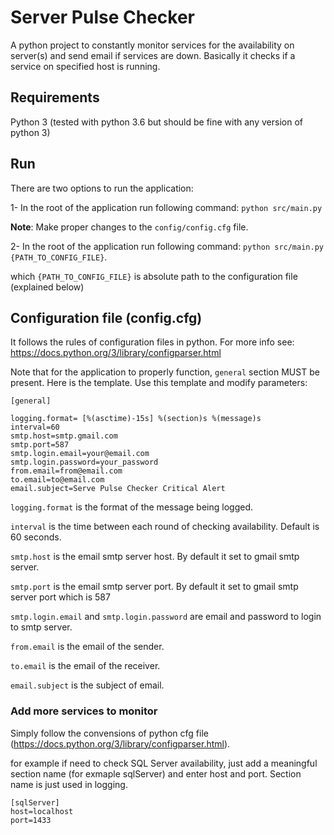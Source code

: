 # Server Pulse Checker
A python project to constantly monitor services for the 
availability on server(s) and send email if services are down. Basically it checks
if a service on specified host is running.

## Requirements
Python 3 (tested with python 3.6 but should be fine with any version of python 3)

## Run
There are two options to run the application:

1- In the root of the application run following command:
`python src/main.py`

**Note**: Make proper changes to the `config/config.cfg` file.

2- In the root of the application run following command:
`python src/main.py {PATH_TO_CONFIG_FILE}`.

which `{PATH_TO_CONFIG_FILE}` is absolute path to the configuration file (explained below)

## Configuration file (config.cfg)
It follows the rules of configuration files in python.
For more info see: https://docs.python.org/3/library/configparser.html

Note that for the application to properly function,
`general` section MUST be present. Here is the template.
Use this template and modify parameters:

```
[general]

logging.format= [%(asctime)-15s] %(section)s %(message)s
interval=60
smtp.host=smtp.gmail.com
smtp.port=587
smtp.login.email=your@email.com
smtp.login.password=your_password
from.email=from@email.com
to.email=to@email.com
email.subject=Serve Pulse Checker Critical Alert
```

`logging.format` is the format of the message being logged.

`interval` is the time between each round of checking availability. Default is 60 seconds.

`smtp.host` is the email smtp server host. By default it set to gmail smtp server.

`smtp.port` is the email smtp server port. By default it set to gmail smtp server port which is 587

`smtp.login.email` and `smtp.login.password` are email and password to login to smtp server.

`from.email` is the email of the sender.

`to.email` is the email of the receiver.

`email.subject` is the subject of email.

### Add more services to monitor
Simply follow the convensions of python cfg file (https://docs.python.org/3/library/configparser.html).

for example if need to check SQL Server availability, just add a meaningful section name
(for exmaple sqlServer) and enter host and port. Section name is just used in logging.

```
[sqlServer]
host=localhost
port=1433
```
